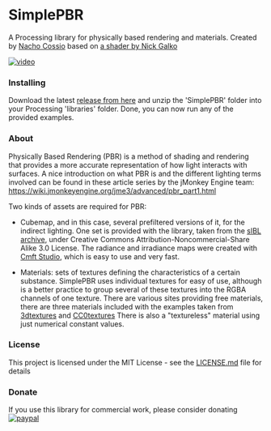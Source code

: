 # SimplePBR

A Processing library for physically based rendering and materials. Created by [Nacho Cossio](http://nachocossio.com) based on [a shader by Nick Galko](https://gist.github.com/galek/53557375251e1a942dfa)

[![video](linkToVimeo.png)](https://vimeo.com/315540699)

### Installing
Download the latest [release from here](https://github.com/kosowski/SimplePBR/releases/latest/) and unzip the 'SimplePBR' folder into your Processing 'libraries' folder. Done, you can now run any of the provided examples.

### About
Physically Based Rendering (PBR) is a method of shading and rendering that provides a more accurate representation of how light interacts with surfaces. A nice introduction on what PBR is and the different lighting terms involved can be found in these article series by the jMonkey Engine team:
https://wiki.jmonkeyengine.org/jme3/advanced/pbr_part1.html

Two kinds of assets are required for PBR:
- Cubemap, and in this case, several prefiltered versions of it, for the indirect lighting. One set is provided with the library, taken from the [sIBL archive](http://www.hdrlabs.com/sibl/archive.html), under Creative Commons Attribution-Noncommercial-Share Alike 3.0 License. The radiance and irradiance maps were created with [Cmft Studio](https://github.com/dariomanesku/cmftStudio), which is easy to use and very fast.

- Materials: sets of textures defining the characteristics of a certain substance. SimplePBR uses individual textures for easy of use, although is a better practice to group several of these textures into the RGBA channels of one texture. There are  various sites providing free materials, there are three materials included with the examples taken from [3dtextures](https://3dtextures.me/) and [CC0textures](https://cc0textures.com/) There is also a "textureless" material using just numerical constant values.

### License

This project is licensed under the MIT License - see the [LICENSE.md](LICENSE.md) file for details

### Donate

If you use this library for commercial work, please consider donating
[![paypal](https://www.paypalobjects.com/en_US/i/btn/btn_donateCC_LG.gif)](https://www.paypal.com/cgi-bin/webscr?cmd=_s-xclick&hosted_button_id=WK7VJCXZHUD3W)

